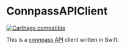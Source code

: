 # ConnpassAPIClient

[![Carthage compatible](https://img.shields.io/badge/Carthage-compatible-4BC51D.svg?style=flat)](https://github.com/Carthage/Carthage)

This is a [connpass API](http://connpass.com/about/api/) client written in Swift.
